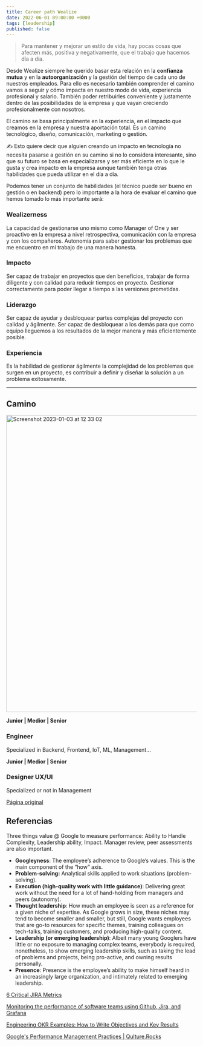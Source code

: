 ```yaml
---
title: Career path Wealize
date: 2022-06-01 09:00:00 +0000
tags: [leadership]
published: false
---
```


> Para mantener y mejorar un estilo de vida, hay pocas cosas que afecten más, positiva y negativamente, que el trabajo que hacemos día a día.

Desde Wealize siempre he querido basar esta relación en la **confianza mutua** y en la **autoorganización** y la gestión del tiempo de cada uno de nuestros empleados. Para ello es necesario también comprender el camino vamos a seguir y cómo impacta en nuestro modo de vida, experiencia profesional y salario. También poder retribuirles conveniente y justamente dentro de las posibilidades de la empresa y que vayan creciendo profesionalmente con nosotros.

El camino se basa principalmente en la experiencia, en el impacto que creamos en la empresa y nuestra aportación total. Es un camino tecnológico, diseño, comunicación, marketing o gestión.

<aside>
✍️ Esto quiere decir que alguien creando un impacto en tecnología no necesita pasarse a gestión en su camino si no lo considera interesante, sino que su futuro se basa en especializarse y ser más eficiente en lo que le gusta y crea impacto en la empresa aunque también tenga otras habilidades que pueda utilizar en el día a día.

Podemos tener un conjunto de habilidades (el técnico puede ser bueno en gestión o en backend) pero lo importante a la hora de evaluar el camino que hemos tomado lo más importante será:

</aside>


### **Wealizerness**

La capacidad de gestionarse uno mismo como Manager of One y ser proactivo en la empresa a nivel retrospectiva, comunicación con la empresa y con los compañeros. Autonomía para saber gestionar los problemas que me encuentro en mi trabajo de una manera honesta.


### **Impacto**

Ser capaz de trabajar en proyectos que den beneficios, trabajar de forma diligente y con calidad para reducir tiempos en proyecto. Gestionar correctamente para poder llegar a tiempo a las versiones prometidas.


### **Liderazgo**

Ser capaz de ayudar y desbloquear partes complejas del proyecto con calidad y ágilmente. Ser capaz de desbloquear a los demás para que como equipo lleguemos a los resultados de la mejor manera y más eficientemente posible.


### **Experiencia**

Es la habilidad de gestionar ágilmente la complejidad de los problemas que surgen en un proyecto, es contribuir a definir y diseñar la solución a un problema exitosamente.

---

## Camino

<img width="783" alt="Screenshot 2023-01-03 at 12 33 02" src="https://user-images.githubusercontent.com/488556/210350165-73ceda53-cfa8-4271-8cbc-cb3517bc1b49.png">

**Junior | Medior | Senior**

### Engineer

Specialized in Backend, Frontend, IoT, ML, Management...

**Junior | Medior | Senior**

### Designer UX/UI

Specialized or not in Management


[Página original](https://javaguirre.notion.site/Career-Path-dbd42b5a70394924a750eda0875c8448)

## Referencias

Three things value @ Google to measure performance: Ability to Handle Complexity, Leadership ability, Impact. Manager review, peer assessments are also important.

- **Googleyness**: The employee’s adherence to Google’s values. This is the main component of the “how” axis.
- **Problem-solving:** Analytical skills applied to work situations (problem-solving).
- **Execution (high-quality work with little guidance)**: Delivering great work without the need for a lot of hand-holding from managers and peers (autonomy).
- **Thought leadership**: How much an employee is seen as a reference for a given niche of expertise. As Google grows in size, these niches may tend to become smaller and smaller, but still, Google wants employees that are go-to resources for specific themes, training colleagues on tech-talks, training customers, and producing high-quality content.
- **Leadership (or emerging leadership)**: Albeit many young Googlers have little or no exposure to managing complex teams, everybody is required, nonetheless, to show emerging leadership skills, such as taking the lead of problems and projects, being pro-active, and owning results personally.
- **Presence**: Presence is the employee’s ability to make himself heard in an increasingly large organization, and intimately related to emerging leadership.

[6 Critical JIRA Metrics](https://medium.com/@serviceclarity/6-critical-jira-metrics-b443594d0d0e)

[Monitoring the performance of software teams using Github, Jira, and Grafana](https://itnext.io/monitoring-the-performance-of-software-teams-using-github-jira-and-grafana-42035b18eae6)

[Engineering OKR Examples: How to Write Objectives and Key Results](https://7geese.com/engineering-okr-examples/)

[Google's Performance Management Practices | Qulture.Rocks](https://qulture.rocks/en/blog/googles-performance-management-practices-part-1/)
